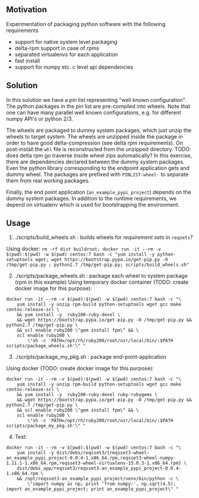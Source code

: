 ## Motivation

Experimentation of packaging python software with the following requirements

- support for native system level packaging
- delta-rpm support in case of rpms
- separated virtualenvs for each application
- fast install
- support for numpy etc. c level api dependencies

## Solution

In this solution we have a pin list representing "well known configuration". The python packages in the pin list are pre-compiled into wheels. Note that one can have many parallel well known configurations, e.g. for different numpy API's or python 2/3.

The wheels are packaged to dummy system packages, which just unzip the wheels to target system. The wheels are unzipped inside the package in order to have good delta-compression (see delta rpm requirements). On post-install the `whl` file is reconstructed from the unzipped directory. TODO: does delta rpm go traverse inside wheel zips automatically? In this exercise, there are dependencies declared between the dummy system packages. Even the python library corresponding to the endpoint application gets and dummy wheel. The packages are prefixed with `PINLIST-wheel-` to separate them from real working packages.

Finally, the end point application (`an_example_pypi_project`) depends on the dummy system packages. In addition to the runtime requirements, we depend on virtualenv which is used for bootstrapping the environment.

## Usage

1. ./scripts/build_wheels.sh : builds wheels for _requirement sets_ in `reqsets`?

Using docker: `rm -rf dist buildroot; docker run -it --rm -v $(pwd):$(pwd) -w $(pwd) centos:7 bash -c "yum install -y python-setuptools wget; wget https://bootstrap.pypa.io/get-pip.py -O /tmp/get-pip.py ; python2.7 /tmp/get-pip.py; scripts/build_wheels.sh"`

2. ./scripts/package_wheels.sh : package each wheel to system package (rpm in this example)
Using temporary docker container (TODO: create docker image for this purpose): 
````
docker run -it --rm -v $(pwd):$(pwd) -w $(pwd) centos:7 bash -c "\
	yum install -y unzip rpm-build python-setuptools wget gcc make centos-release-scl \
	&& yum install -y  ruby200-ruby-devel \
	&& wget https://bootstrap.pypa.io/get-pip.py -O /tmp/get-pip.py && python2.7 /tmp/get-pip.py \
	&& scl enable ruby200 \"gem install fpm\" && \
	scl enable ruby200 \
		\"sh -c 'PATH=/opt/rh/ruby200/root/usr/local/bin/:$PATH scripts/package_wheels.sh'\" "
````

3. ./scripts/package_my_pkg.sh : package end-point-application

Using docker (TODO: create docker image for this purpose): 
````
docker run -it --rm -v $(pwd):$(pwd) -w $(pwd) centos:7 bash -c "\
	yum install -y unzip rpm-build python-setuptools wget gcc make centos-release-scl \
	&& yum install -y  ruby200-ruby-devel ruby-rubygems \
	&& wget https://bootstrap.pypa.io/get-pip.py -O /tmp/get-pip.py && python2.7 /tmp/get-pip.py \
	&& scl enable ruby200 \"gem install fpm\" && \
	scl enable ruby200 \
		\"sh -c 'PATH=/opt/rh/ruby200/root/usr/local/bin/:$PATH scripts/package_my_pkg.sh'\" "
````

4. Test:
````
docker run -it --rm -v $(pwd):$(pwd) -w $(pwd) centos:7 bash -c "\
	yum install -y dist/debs/reqsset3/{reqsset3-wheel-an_example_pypi_project-0.0.4-1.x86_64.rpm,reqsset3-wheel-numpy-1.11.1-1.x86_64.rpm,reqsset3-wheel-virtualenv-15.0.3-1.x86_64.rpm} \
	dist/debs_app/reqsset3/reqsset3-an_example_pypi_project-0.0.4-1.x86_64.rpm \
	&& /opt/reqsset3-an_example_pypi_project/venv/bin/python -c \
		\"import numpy as np; print 'from numpy:', np.sqrt(4.5); import an_example_pypi_project; print an_example_pypi_project\" "
````
